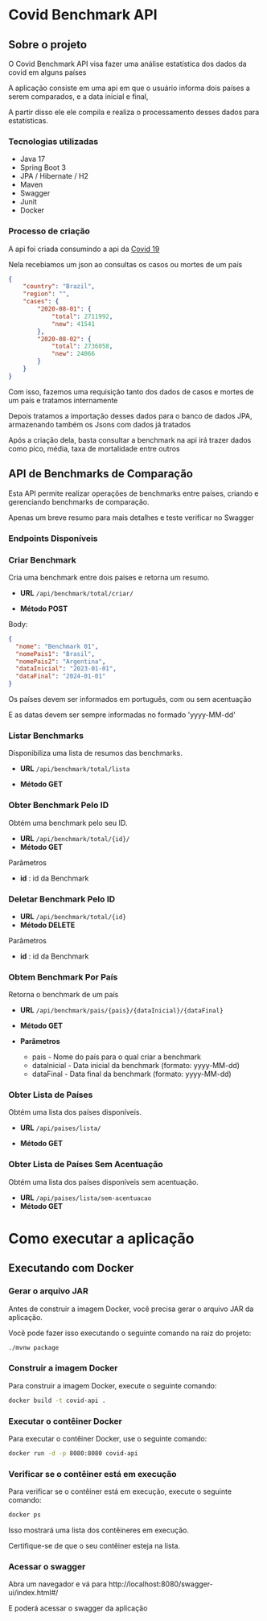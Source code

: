 # Covid Benchmark API

## Sobre o projeto

O Covid Benchmark API visa fazer uma análise estatística dos dados da covid em alguns países

A aplicação consiste em uma api em que o usuário informa dois países a serem comparados, e a data inicial e final,

A partir disso ele ele compila e realiza o processamento desses dados para estatísticas.

### Tecnologias utilizadas

* Java 17
* Spring Boot 3
* JPA / Hibernate / H2
* Maven
* Swagger
* Junit
* Docker

### Processo de criação

A api foi criada consumindo a api da [Covid 19](https://api.api-ninjas.com/v1/covid19)

Nela recebiamos um json ao consultas os casos ou mortes de um país

```json
{
	"country": "Brazil",
	"region": "",
	"cases": {
		"2020-08-01": {
			"total": 2711992,
			"new": 41541
		},
		"2020-08-02": {
			"total": 2736058,
			"new": 24066
		}
	}
}
```

Com isso, fazemos uma requisição tanto dos dados de casos e mortes de um país e tratamos internamente

Depois tratamos a importação desses dados para o banco de dados JPA, armazenando também os Jsons com dados já tratados

Após a criação dela, basta consultar a benchmark na api irá trazer dados como pico, média, taxa de mortalidade entre outros

 
## API de Benchmarks de Comparação 

Esta API permite realizar operações de benchmarks entre países, criando e gerenciando benchmarks de comparação.

Apenas um breve resumo para mais detalhes e teste verificar no Swagger

### Endpoints Disponíveis


### Criar Benchmark

Cria uma benchmark entre dois países e retorna um resumo.



* **URL**
  `/api/benchmark/total/criar/`

* **Método POST**

Body:

``` json
{
  "nome": "Benchmark 01",
  "nomePais1": "Brasil",
  "nomePais2": "Argentina",
  "dataInicial": "2023-01-01",
  "dataFinal": "2024-01-01"
}
```

Os países devem ser informados em português, com ou sem acentuação

E as datas devem ser sempre informadas no formado 'yyyy-MM-dd'

### Listar Benchmarks

Disponibiliza uma lista de resumos das benchmarks.

* **URL** `/api/benchmark/total/lista`

* **Método GET**

### Obter Benchmark Pelo ID

Obtém uma benchmark pelo seu ID.

* **URL** `/api/benchmark/total/{id}/`
* **Método GET**

Parâmetros

* **id** : id da Benchmark

### Deletar Benchmark Pelo ID

* **URL** `/api/benchmark/total/{id}`
* **Método DELETE**

Parâmetros

* **id** : id da Benchmark

### Obtem Benchmark Por País
Retorna o benchmark de um país

* **URL** `/api/benchmark/pais/{pais}/{dataInicial}/{dataFinal}`

* **Método GET**

* **Parâmetros**
  - pais - Nome do país para o qual criar a benchmark
  - dataInicial - Data inicial da benchmark (formato: yyyy-MM-dd)
  - dataFinal - Data final da benchmark (formato: yyyy-MM-dd)

### Obter Lista de Países

Obtém uma lista dos países disponíveis.

* **URL**
  `/api/paises/lista/`

* **Método GET**

### Obter Lista de Países Sem Acentuação

Obtém uma lista dos países disponíveis sem acentuação.

* **URL**
  `/api/paises/lista/sem-acentuacao`
* **Método GET**

# Como executar a aplicação

## Executando com Docker

### Gerar o arquivo JAR

Antes de construir a imagem Docker, você precisa gerar o arquivo JAR da aplicação. 

Você pode fazer isso executando o seguinte comando na raiz do projeto:

```sh
./mvnw package
```

### Construir a imagem Docker
Para construir a imagem Docker, execute o seguinte comando:

```sh
docker build -t covid-api .
```


### Executar o contêiner Docker
Para executar o contêiner Docker, use o seguinte comando:

```sh
docker run -d -p 8080:8080 covid-api
```

### Verificar se o contêiner está em execução
Para verificar se o contêiner está em execução, execute o seguinte comando:

```sh
docker ps
```
Isso mostrará uma lista dos contêineres em execução. 

Certifique-se de que o seu contêiner esteja na lista.

### Acessar o swagger

Abra um navegador e vá para http://localhost:8080/swagger-ui/index.html#/

E poderá acessar o swagger da aplicação

